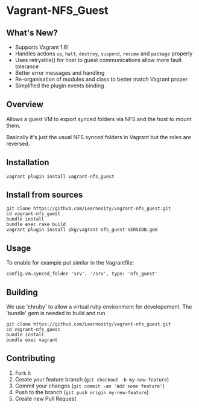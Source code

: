 # Vagrant-NFS_Guest

## What's New?

- Supports Vagrant 1.6!
- Handles actions ```up```, ```halt```, ```destroy```, ```suspend```, ```resume``` and ```package``` properly
- Uses retryable() for host to guest communications allow more fault tolerance
- Better error messages and handling
- Re-organisation of modules and class to better match Vagrant proper
- Simplified the plugin events binding

## Overview

Allows a guest VM to export synced folders via NFS and the host to mount them.

Basically it's just the usual NFS synced folders in Vagrant but the roles are reversed.

## Installation

    vagrant plugin install vagrant-nfs_guest

## Install from sources

    git clone https://github.com/Learnosity/vagrant-nfs_guest.git
    cd vagrant-nfs_guest
    bundle install
    bundle exec rake build
    vagrant plugin install pkg/vagrant-nfs_guest-VERSION.gem

## Usage

To enable for example put similar in the Vagrantfile:

    config.vm.synced_folder 'srv', '/srv', type: 'nfs_guest'

## Building

We use 'chruby' to allow a virtual ruby environment for developement. The 'bundle' gem is needed to build and run

    git clone https://github.com/Learnosity/vagrant-nfs_guest.git
    cd vagrant-nfs_guest
    bundle install
    bundle exec vagrant
    
## Contributing

1. Fork it
2. Create your feature branch (`git checkout -b my-new-feature`)
3. Commit your changes (`git commit -am 'Add some feature'`)
4. Push to the branch (`git push origin my-new-feature`)
5. Create new Pull Request
